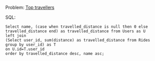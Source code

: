 Problem: [Top travellers](https://leetcode.com/problems/top-travellers/)

SQL:

```
Select name, (case when travelled_distance is null then 0 else travelled_distance end) as travelled_distance from Users as U
left join
(Select user_id, sum(distance) as travelled_distance from Rides 
group by user_id) as T
on U.id=T.user_id
order by travelled_distance desc, name asc; 
```
